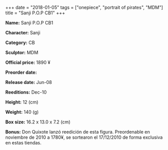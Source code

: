 +++
date = "2018-01-05"
tags = ["onepiece", "portrait of pirates", "MDM"]
title = "Sanji P.O.P CB1"
+++

**Name:** Sanji P.O.P CB1

**Character:** Sanji

**Category:** CB 

**Sculptor:** MDM

**Official price:** 1890 ¥

**Preorder date:** 

**Release date:** Jun-08

**Reeditions:** Dec-10

**Height:** 12 (cm)

**Weight:** 140 (g)

**Box size:** 16.2 x 13.0 x 7.2 (cm)



**Bonus:** Don Quixote lanzó reedición de esta figura. Preordenable en noviembre de 2010 a 1780¥, se sortearon el 17/12/2010 de forma exclusiva en estas tiendas.
